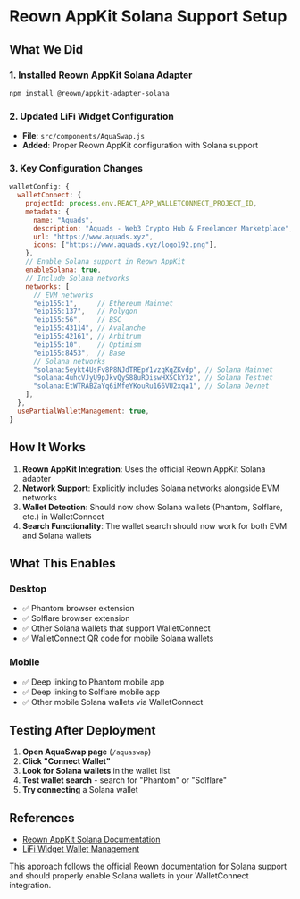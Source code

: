 # Reown AppKit Solana Support Setup

## What We Did

### 1. Installed Reown AppKit Solana Adapter
```bash
npm install @reown/appkit-adapter-solana
```

### 2. Updated LiFi Widget Configuration
- **File**: `src/components/AquaSwap.js`
- **Added**: Proper Reown AppKit configuration with Solana support

### 3. Key Configuration Changes

```javascript
walletConfig: {
  walletConnect: {
    projectId: process.env.REACT_APP_WALLETCONNECT_PROJECT_ID,
    metadata: {
      name: "Aquads",
      description: "Aquads - Web3 Crypto Hub & Freelancer Marketplace",
      url: "https://www.aquads.xyz",
      icons: ["https://www.aquads.xyz/logo192.png"],
    },
    // Enable Solana support in Reown AppKit
    enableSolana: true,
    // Include Solana networks
    networks: [
      // EVM networks
      "eip155:1",     // Ethereum Mainnet
      "eip155:137",   // Polygon
      "eip155:56",    // BSC
      "eip155:43114", // Avalanche
      "eip155:42161", // Arbitrum
      "eip155:10",    // Optimism
      "eip155:8453",  // Base
      // Solana networks
      "solana:5eykt4UsFv8P8NJdTREpY1vzqKqZKvdp", // Solana Mainnet
      "solana:4uhcVJyU9pJkvQyS88uRDiswHXSCkY3z", // Solana Testnet
      "solana:EtWTRABZaYq6iMfeYKouRu166VU2xqa1", // Solana Devnet
    ],
  },
  usePartialWalletManagement: true,
}
```

## How It Works

1. **Reown AppKit Integration**: Uses the official Reown AppKit Solana adapter
2. **Network Support**: Explicitly includes Solana networks alongside EVM networks
3. **Wallet Detection**: Should now show Solana wallets (Phantom, Solflare, etc.) in WalletConnect
4. **Search Functionality**: The wallet search should now work for both EVM and Solana wallets

## What This Enables

### Desktop
- ✅ Phantom browser extension
- ✅ Solflare browser extension  
- ✅ Other Solana wallets that support WalletConnect
- ✅ WalletConnect QR code for mobile Solana wallets

### Mobile
- ✅ Deep linking to Phantom mobile app
- ✅ Deep linking to Solflare mobile app
- ✅ Other mobile Solana wallets via WalletConnect

## Testing After Deployment

1. **Open AquaSwap page** (`/aquaswap`)
2. **Click "Connect Wallet"** 
3. **Look for Solana wallets** in the wallet list
4. **Test wallet search** - search for "Phantom" or "Solflare"
5. **Try connecting** a Solana wallet

## References

- [Reown AppKit Solana Documentation](https://docs.reown.com/appkit/networks/solana)
- [LiFi Widget Wallet Management](https://docs.li.fi/integrate-li.fi-widget/wallet-management)

This approach follows the official Reown documentation for Solana support and should properly enable Solana wallets in your WalletConnect integration. 